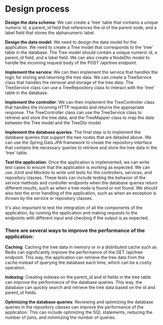 # Design process

**Design the data schema**: We can create a 'tree' table that contains a unique numeric id, a parent_id field that references the id of the parent node, and a label field that stores the alphanumeric label.

**Design the data model**: We need to design the data model for the application. We need to create a Tree model that corresponds to the 'tree' table in the database. The Tree model should contain a unique numeric id, a parent_id field, and a label field. We can also create a NodeDto model to handle the incoming request body of the POST /api/tree endpoint.

**Implement the service**: We can then implement the service that handles the logic for storing and returning the tree data. We can create a TreeService class that handles the retrieval and storage of the tree data. The TreeService class can use a TreeRepository class to interact with the 'tree' table in the database.

**Implement the controller**: We can then implement the TreeController class that handles the incoming HTTP requests and returns the appropriate response. The TreeController class can use the TreeService class to retrieve and store the tree data, and the TreeMapper class to map the data between the Tree model and the TreeDto model.

**Implement the database queries**: The final step is to implement the database queries that support the two routes that are detailed above. We can use the Spring Data JPA framework to create the repository interface that contains the necessary queries to retrieve and store the tree data in the 'tree' table.

**Test the application**: Once the application is implemented, we can write test cases to ensure that the application is working as expected. We can use JUnit and Mockito to write unit tests for the controllers, services, and repository classes. These tests can include testing the behavior of the service methods and controller endpoints when the database queries return different results, such as when a tree node is found or not found. We should also test the error handling of the application, such as when an exception is thrown by the service or repository classes.

It's also important to test the integration of all the components of the application, by running the application and making requests to the endpoints with different input and checking if the output is as expected.

### There are several ways to improve the performance of the application:

**Caching**: Caching the tree data in memory or in a distributed cache such as Redis can significantly improve the performance of the GET /api/tree endpoint. This way, the application can retrieve the tree data from the cache instead of querying the database each time, which can be a costly operation.

**Indexing**: Creating indexes on the parent_id and id fields in the tree table can improve the performance of the database queries. This way, the database can quickly search and retrieve the tree data based on the id and parent_id fields.

**Optimizing the database queries**: Reviewing and optimizing the database queries in the repository classes can improve the performance of the application. This can include optimizing the SQL statements, reducing the number of joins, and minimizing the number of queries.